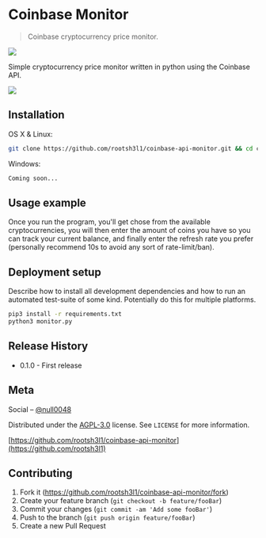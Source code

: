 
# Coinbase Monitor
> Coinbase cryptocurrency price monitor.

[![](https://img.shields.io/badge/python-3.4+-blue.svg)](https://www.python.org/downloads/)

Simple cryptocurrency price monitor written in python using the Coinbase API.

![](unknown.png)

## Installation

OS X & Linux:

```sh
git clone https://github.com/rootsh3l1/coinbase-api-monitor.git && cd coinbase-api-monitor
```

Windows:

```sh
Coming soon...
```

## Usage example

Once you run the program, you'll get chose from the available cryptocurrencies, you will then enter the amount of coins you have so you can track your current balance, and finally enter the refresh rate you prefer (personally recommend 10s to avoid any sort of rate-limit/ban).


## Deployment setup

Describe how to install all development dependencies and how to run an automated test-suite of some kind. Potentially do this for multiple platforms.

```sh
pip3 install -r requirements.txt
python3 monitor.py
```

## Release History


* 0.1.0 - First release
## Meta

Social – [@null0048](https://twitter.com/null0048)

Distributed under the [AGPL-3.0](https://github.com/rootsh3l1/coinbase-api-monitor/blob/main/LICENSE) license. See ``LICENSE`` for more information.

[https://github.com/rootsh3l1/coinbase-api-monitor](https://github.com/rootsh3l1)

## Contributing

1. Fork it (<https://github.com/rootsh3l1/coinbase-api-monitor/fork>)
2. Create your feature branch (`git checkout -b feature/fooBar`)
3. Commit your changes (`git commit -am 'Add some fooBar'`)
4. Push to the branch (`git push origin feature/fooBar`)
5. Create a new Pull Request
